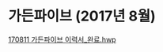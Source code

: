 # 가든파이브 (2017년 8월)

[170811 가든파이브 이력서_완료.hwp](170811_%EA%B0%80%EB%93%A0%ED%8C%8C%EC%9D%B4%EB%B8%8C_%EC%9D%B4%EB%A0%A5%EC%84%9C_%EC%99%84%EB%A3%8C.hwp)